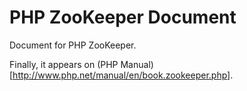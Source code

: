 # PHP ZooKeeper Document
Document for PHP ZooKeeper.

Finally, it appears on (PHP Manual)[http://www.php.net/manual/en/book.zookeeper.php].
